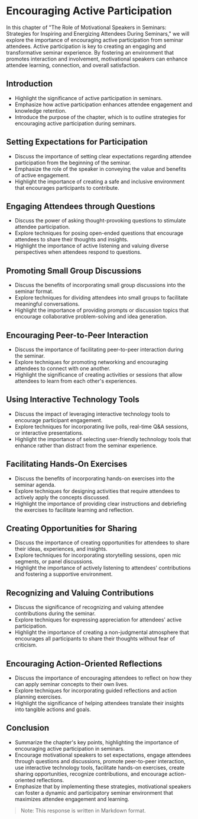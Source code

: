 Encouraging Active Participation
=========================================

In this chapter of "The Role of Motivational Speakers in Seminars: Strategies for Inspiring and Energizing Attendees During Seminars," we will explore the importance of encouraging active participation from seminar attendees. Active participation is key to creating an engaging and transformative seminar experience. By fostering an environment that promotes interaction and involvement, motivational speakers can enhance attendee learning, connection, and overall satisfaction.

**Introduction**
----------------

* Highlight the significance of active participation in seminars.
* Emphasize how active participation enhances attendee engagement and knowledge retention.
* Introduce the purpose of the chapter, which is to outline strategies for encouraging active participation during seminars.

**Setting Expectations for Participation**
------------------------------------------

* Discuss the importance of setting clear expectations regarding attendee participation from the beginning of the seminar.
* Emphasize the role of the speaker in conveying the value and benefits of active engagement.
* Highlight the importance of creating a safe and inclusive environment that encourages participants to contribute.

**Engaging Attendees through Questions**
----------------------------------------

* Discuss the power of asking thought-provoking questions to stimulate attendee participation.
* Explore techniques for posing open-ended questions that encourage attendees to share their thoughts and insights.
* Highlight the importance of active listening and valuing diverse perspectives when attendees respond to questions.

**Promoting Small Group Discussions**
-------------------------------------

* Discuss the benefits of incorporating small group discussions into the seminar format.
* Explore techniques for dividing attendees into small groups to facilitate meaningful conversations.
* Highlight the importance of providing prompts or discussion topics that encourage collaborative problem-solving and idea generation.

**Encouraging Peer-to-Peer Interaction**
----------------------------------------

* Discuss the importance of facilitating peer-to-peer interaction during the seminar.
* Explore techniques for promoting networking and encouraging attendees to connect with one another.
* Highlight the significance of creating activities or sessions that allow attendees to learn from each other's experiences.

**Using Interactive Technology Tools**
--------------------------------------

* Discuss the impact of leveraging interactive technology tools to encourage participant engagement.
* Explore techniques for incorporating live polls, real-time Q\&A sessions, or interactive presentations.
* Highlight the importance of selecting user-friendly technology tools that enhance rather than distract from the seminar experience.

**Facilitating Hands-On Exercises**
-----------------------------------

* Discuss the benefits of incorporating hands-on exercises into the seminar agenda.
* Explore techniques for designing activities that require attendees to actively apply the concepts discussed.
* Highlight the importance of providing clear instructions and debriefing the exercises to facilitate learning and reflection.

**Creating Opportunities for Sharing**
--------------------------------------

* Discuss the importance of creating opportunities for attendees to share their ideas, experiences, and insights.
* Explore techniques for incorporating storytelling sessions, open mic segments, or panel discussions.
* Highlight the importance of actively listening to attendees' contributions and fostering a supportive environment.

**Recognizing and Valuing Contributions**
-----------------------------------------

* Discuss the significance of recognizing and valuing attendee contributions during the seminar.
* Explore techniques for expressing appreciation for attendees' active participation.
* Highlight the importance of creating a non-judgmental atmosphere that encourages all participants to share their thoughts without fear of criticism.

**Encouraging Action-Oriented Reflections**
-------------------------------------------

* Discuss the importance of encouraging attendees to reflect on how they can apply seminar concepts to their own lives.
* Explore techniques for incorporating guided reflections and action planning exercises.
* Highlight the significance of helping attendees translate their insights into tangible actions and goals.

**Conclusion**
--------------

* Summarize the chapter's key points, highlighting the importance of encouraging active participation in seminars.
* Encourage motivational speakers to set expectations, engage attendees through questions and discussions, promote peer-to-peer interaction, use interactive technology tools, facilitate hands-on exercises, create sharing opportunities, recognize contributions, and encourage action-oriented reflections.
* Emphasize that by implementing these strategies, motivational speakers can foster a dynamic and participatory seminar environment that maximizes attendee engagement and learning.

> Note: This response is written in Markdown format.
